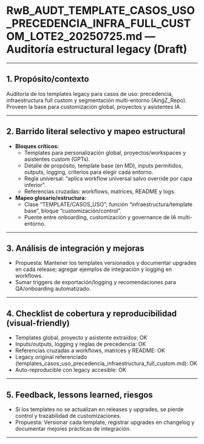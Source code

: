 # RwB_AUDT_TEMPLATE_CASOS_USO_PRECEDENCIA_INFRA_FULL_CUSTOM_LOTE2_20250725.md — Auditoría estructural legacy (Draft)

---

## 1. Propósito/contexto
Auditoría de los templates legacy para casos de uso: precedencia, infraestructura full custom y segmentación multi-entorno (AingZ_Repo). Proveen la base para customización global, proyectos y asistentes IA.

---

## 2. Barrido literal selectivo y mapeo estructural
- **Bloques críticos:**
  - Templates para personalización global, proyectos/workspaces y asistentes custom (GPTs).
  - Detalle de propósito, template base (en MD), inputs permitidos, outputs, logging, criterios para elegir cada entorno.
  - Regla universal: “aplica workflow universal salvo override por capa inferior”.
  - Referencias cruzadas: workflows, matrices, README y logs.
- **Mapeo glosario/estructura:**
  - Clase “TEMPLATE/CASOS_USO”; función “infraestructura/template base”, bloque “customización/control”.
  - Puente entre onboarding, customización y governance de IA multi-entorno.

---

## 3. Análisis de integración y mejoras
- Propuesta: Mantener los templates versionados y documentar upgrades en cada release; agregar ejemplos de integración y logging en workflows.
- Sumar triggers de exportación/logging y recomendaciones para QA/onboarding automatizado.

---

## 4. Checklist de cobertura y reproducibilidad (visual-friendly)
- Templates global, proyecto y asistente extraídos: OK
- Inputs/outputs, logging y reglas de precedencia: OK
- Referencias cruzadas a workflows, matrices y README: OK
- Legacy original referenciado (templates_casos_uso_precedencia_infraestructura_full_custom.md): OK
- Auto-reproducible con legacy accesible: OK

---

## 5. Feedback, lessons learned, riesgos
- Si los templates no se actualizan en releases y upgrades, se pierde control y trazabilidad de customizaciones.
- Propuesta: Versionar cada template, registrar upgrades en changelog y documentar mejores prácticas de integración.

---

